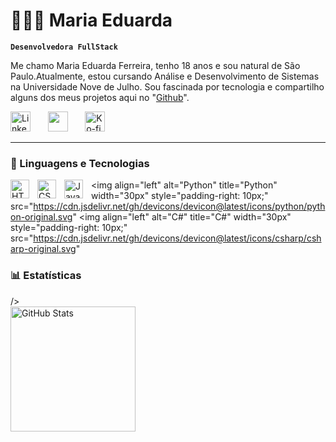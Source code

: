 # 👩🏻‍💻 Maria Eduarda

**`Desenvolvedora FullStack`**

Me chamo Maria Eduarda Ferreira, tenho 18 anos e sou natural de São Paulo.Atualmente, estou cursando Análise e Desenvolvimento de Sistemas na Universidade Nove de Julho. Sou fascinada  por tecnologia e compartilho alguns dos meus projetos aqui no "[Github](https://github.com/Madufrm)".

<p align="center">
 
  <a href="https://www.linkedin.com/https://www.linkedin.com/in/maria-eduarda-ferreira-9ab910352?utm_source=share&utm_campaign=share_via&utm_content=profile&utm_medium=android_app/"><img width="32px" alt="LinkedIn" title="LinkedIn" src="https://i.imgur.com/yRpa1dQ.png"/></a>
  &#8287;&#8287;&#8287;&#8287;&#8287;
  <a href="https://https://discord.gg/VVAGQKg2" alt="Discord" title="Madufrm_"><img width="32px" src="https://i.imgur.com/OViZO8J.png"/></a>
  &#8287;&#8287;&#8287;&#8287;&#8287;
  <a href="https:https://accounts.google.com/SignOutOptions?hl=en&continue=https://mail.google.com/mail&service=mail&ec=GBRAFw"><img width="32px" alt="Ko-fi" title="Buy me a coffee" src="https://i.imgur.com/PpLeD3K.png"/></a>
</p>


---

### 🤖 Linguagens e Tecnologias

<img 
    align="left" 
    alt="HTML"
    title="HTML" 
    width="30px" 
    style="padding-right: 10px;" 
    src="https://cdn.jsdelivr.net/gh/devicons/devicon@latest/icons/html5/html5-original.svg" 
/>
<img 
    align="left" 
    alt="CSS" 
    title="CSS"
    width="30px" 
    style="padding-right: 10px;" 
    src="https://cdn.jsdelivr.net/gh/devicons/devicon@latest/icons/css3/css3-original.svg" 
/>
<img 
    align="left" 
    alt="JavaScript" 
    title="JavaScript"
    width="30px" 
    style="padding-right: 10px;" 
    src="https://cdn.jsdelivr.net/gh/devicons/devicon@latest/icons/javascript/javascript-original.svg" 
/>
<img 
    align="left" 
    alt="Python" 
    title="Python"
    width="30px" 
    style="padding-right: 10px;" 
    src="https://cdn.jsdelivr.net/gh/devicons/devicon@latest/icons/python/python-original.svg" 
<img 
    align="left" 
    alt="C#" 
    title="C#"
    width="30px" 
    style="padding-right: 10px;" 
    src="https://cdn.jsdelivr.net/gh/devicons/devicon@latest/icons/csharp/csharp-original.svg"
<br/>


### 📊 Estatísticas
/>  
<img 
      align="left" 
      alt="GitHub Stats" 
      height="200" 
      src="https://github-readme-stats.vercel.app/api/top-langs/?
      username=Madufrm&theme=tokyonight&layout=compact&custom title= Tecnologias&langs_count=5"
  />

</p>
